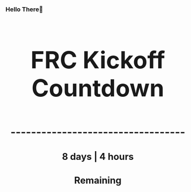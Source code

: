 ### Hello There👋

<!---START-TIMER--->
<h3 align='center' style='font-size: 64px;'>FRC Kickoff Countdown</h3>
<h3 align='center' style='font-size: 30px;'>----------------------------------</h3>
<h3 align='center' style='font-size: 25px;'>8 days | 4 hours</h3>
<h3 align='center' style='font-size: 25px;'>Remaining</h3>
<!---END-TIMER--->
